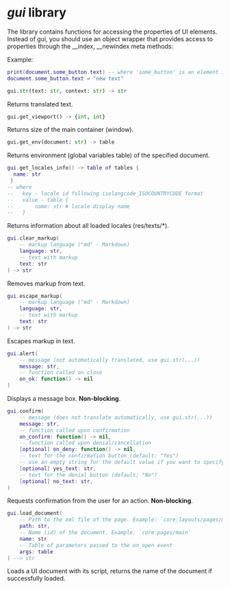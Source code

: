 # *gui* library

The library contains functions for accessing the properties of UI elements. Instead of gui, you should use an object wrapper that provides access to properties through the __index, __newindex meta methods:

Example:

```lua
print(document.some_button.text) -- where 'some_button' is an element id
document.some_button.text = "new text"
```

```python
gui.str(text: str, context: str) -> str
```

Returns translated text.

```python
gui.get_viewport() -> {int, int}
```

Returns size of the main container (window).

```python
gui.get_env(document: str) -> table
```

Returns environment (global variables table) of the specified document.

```lua
gui.get_locales_info() -> table of tables {
  name: str
 }
-- where
--   key - locale id following isolangcode_ISOCOUNTRYCODE format
--   value - table {
--       name: str # locale display name
--   }
```

Returns information about all loaded locales (res/texts/\*).

```lua
gui.clear_markup(
    -- markup language ("md" - Markdown)
    language: str,
    -- text with markup
    text: str
) -> str
```

Removes markup from text.

```lua
gui.escape_markup(
    -- markup language ("md" - Markdown)
    language: str,
    -- text with markup
    text: str
) -> str
```

Escapes markup in text.

```lua
gui.alert(
    -- message (not automatically translated, use gui.str(...))
    message: str,
    -- function called on close
    on_ok: function() -> nil
)
```

Displays a message box. **Non-blocking**.

```lua
gui.confirm(
    -- message (does not translate automatically, use gui.str(...))
    message: str,
    -- function called upon confirmation
    on_confirm: function() -> nil,
    -- function called upon denial/cancellation
    [optional] on_deny: function() -> nil,
    -- text for the confirmation button (default: "Yes")
    -- use an empty string for the default value if you want to specify no_text.
    [optional] yes_text: str,
    -- text for the denial button (default: "No")
    [optional] no_text: str,
)
```

Requests confirmation from the user for an action. **Non-blocking**.

```lua
gui.load_document(
    -- Path to the xml file of the page. Example: `core:layouts/pages/main.xml`
    path: str,
    -- Name (id) of the document. Example: `core:pages/main`
    name: str
    -- Table of parameters passed to the on_open event
    args: table
) --> str
```

Loads a UI document with its script, returns the name of the document if successfully loaded.
